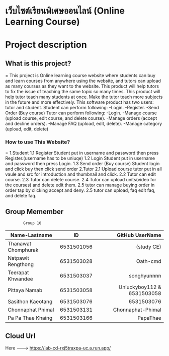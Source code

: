 เว็บไซต์เรียนพิเศษออนไลน์ (Online Learning Course)
=============

# Project description

## What is this project?
= This project is Online learning course website where students can buy and learn courses from anywhere using the website, and tutors can upload as many courses as they want to the website. This product will help tutors to fix the issue of  teaching the same topic so many times. This product will help tutor teach many students at once. Make the tutor teach more subjects in the future and more effectively. This software product has two users: tutor and student.
	Student can perform following:
		-Login.
		-Register.
		-Send Order (Buy course)
	Tutor can perform following:
		-Login.
		-Manage course (upload course, edit course, and delete course).
		-Manage orders (accept and decline orders). 
		-Manage FAQ (upload, edit, delete).
		-Manage category (upload, edit, delete)

### How to use This Website?
= 
1.Student
 1.1 Register Student put in username and password then press Register.(username has to be uniuqe)
 1.2 Login Student put in username and password then press Login.
 1.3 Send order (Buy course) Student login and click buy then click send order
2.Tutor 
 2.1 Upload course tutor put in all vaule and src for introduction and thumbnail and click.
 2.2 Tutor can edit course.
 2.3 Tutor can delete course.
 2.4 Tutor can upload units(video for the courses) and delete edit them.
 2.5 tutor can manage buying order in order tap by clicking accept and deny.
 2.5 tutor can upload, faq edit faq, and delete faq.
        




## Group Memember
            Group 10
| Name-Lastname       | ID         | GitHub UserName            |
| ------------------- |:----------:| --------------------------:|
| Thanawat Chomphurak | 6531501056 | (study CE)                 |
| Natpawit Rengthong  | 6531503028 | Oath-cmd                   |
| Teerapat Khwandee   | 6531503037 | songhyunnnn                |
| Pittaya Namab       | 6531503058 | Unluckyboy112 & 6531503058 |
| Sasithon Kaeotang   | 6531503076 | 6531503076                 |
| Chonnaphat Phimal   | 6531503131 | Chonnaphat-Phimal          |
| Pa Pa Thae Khaing   | 6531503166 | PapaThae                   |


## Cloud Url
Here ---> https://lab-cd-rxj5traxpa-uc.a.run.app/